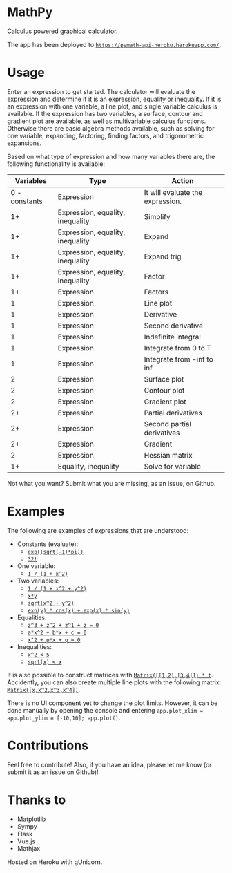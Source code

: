 # MathPy

Calculus powered graphical calculator.

The app has been deployed to [`https://pymath-api-heroku.herokuapp.com/`](https://pymath-api-heroku.herokuapp.com/). 

# Usage

Enter an expression to get started. The calculator will evaluate the expression and determine if it is an expression, equality or inequality. If it is an expression with one variable, a line plot, and single variable calculus is available. If the expression has two variables, a surface, contour and gradient plot are available, as well as multivariable calculus functions. Otherwise there are basic algebra methods available, such as solving for one variable, expanding, factoring, finding factors, and trigonometric expansions.

Based on what type of expression and how many variables there are, the following functionality is available:

|Variables|Type|Action|
|--|--|--|
|0 - constants|Expression|It will evaluate the expression.|
|1+|Expression, equality, inequality|Simplify|
|1+|Expression, equality, inequality|Expand|
|1+|Expression, equality, inequality|Expand trig|
|1+|Expression, equality, inequality|Factor|
|1+|Expression|Factors|
|1|Expression|Line plot|
|1|Expression|Derivative|
|1|Expression|Second derivative|
|1|Expression|Indefinite integral|
|1|Expression|Integrate from 0 to T|
|1|Expression|Integrate from -inf to inf|
|2|Expression|Surface plot|
|2|Expression|Contour plot|
|2|Expression|Gradient plot|
|2+|Expression|Partial derivatives|
|2+|Expression|Second partial derivatives|
|2+|Expression|Gradient|
|2|Expression|Hessian matrix|
|1+|Equality, inequality|Solve for variable|

Not what you want? Submit what you are missing, as an issue, on Github.

# Examples

The following are examples of expressions that are understood:

 * Constants (evaluate):
   * [`exp((sqrt(-1)*pi))`](https://pymath-api-heroku.herokuapp.com/?expr=exp((sqrt(-1)*pi)))
   * [`32!`](https://pymath-api-heroku.herokuapp.com/?expr=32!)
 * One variable: 
   * [`1 / (1 + x^2)`](https://pymath-api-heroku.herokuapp.com/?expr=1%20%2F%20(1%20%2B%20x%5E2))
 * Two variables: 
   * [`1 / (1 + x^2 + y^2)`](https://pymath-api-heroku.herokuapp.com/?expr=1%20%2F%20(1%20%2B%20x%5E2%20%2B%20y%5E2))
   * [`x*y`](https://pymath-api-heroku.herokuapp.com/?expr=x*y) 
   * [`sqrt(x^2 + y^2)`](https://pymath-api-heroku.herokuapp.com/?expr=sqrt(x%5E2%20%2B%20y%5E2))
   * [`exp(y) * cos(x) + exp(x) * sin(y)`](https://pymath-api-heroku.herokuapp.com/?expr=exp(y)%20*%20cos(x)%20%2B%20exp(x)%20*%20sin(y))
 * Equalities: 
   * [`z^3 + z^2 + z^1 + z = 0`](https://pymath-api-heroku.herokuapp.com/?expr=z%5E3%20%2B%20z%5E2%20%2B%20z%5E1%20%2B%20z%20%3D%200)
   * [`a*x^2 + b*x + c = 0`](https://pymath-api-heroku.herokuapp.com/?expr=a*x%5E2%2Bb*x%2Bc%3D0)
   * [`x^2 + p*x + q = 0`](https://pymath-api-heroku.herokuapp.com/?expr=x%5E2%2Bp*x%2Bq%3D0)
 * Inequalities: 
   * [`x^2 < 5`](https://pymath-api-heroku.herokuapp.com/?expr=x%5E2%20%3C%3D%205)
   * [`sqrt(x) < x`](https://pymath-api-heroku.herokuapp.com/?expr=sqrt(x)%20%3C%20x)

It is also possible to construct matrices with [`Matrix([[1,2],[3,4]]) * t`](https://pymath-api-heroku.herokuapp.com/?expr=Matrix%28%5B%5B1%2C2%5D%2C%5B3%2C4%5D%5D%29%20*%20t). Accidently, you can also create multiple line plots with the following matrix: [`Matrix([x,x^2,x^3,x^4])`](https://pymath-api-heroku.herokuapp.com/?expr=Matrix%28%5Bx%2Cx%5E2%2Cx%5E3%2Cx%5E4%5D%29).

There is no UI component yet to change the plot limits. However, it can be done manually by opening the console and entering `app.plot_xlim = app.plot_ylim = [-10,10]; app.plot()`.

# Contributions

Feel free to contribute! Also, if you have an idea, please let me know (or submit it as an issue on Github)!

# Thanks to

 * Matplotlib
 * Sympy
 * Flask
 * Vue.js
 * Mathjax

Hosted on Heroku with gUnicorn.